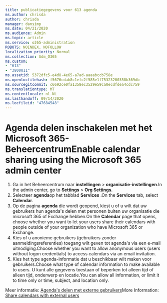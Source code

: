 ```yaml
---
title: publicatiegegevens voor 613 agenda
ms.author: chrisda
author: chrisda
manager: dansimp
ms.date: 04/21/2020
ms.audience: Admin
ms.topic: article
ms.service: o365-administration
ROBOTS: NOINDEX, NOFOLLOW
localization_priority: Normal
ms.collection: Adm_O365
ms.custom:
- "613"
- "3800011"
ms.assetid: 5372dfc5-e4d8-4e65-a7ad-aaaabccb758e
ms.openlocfilehash: f5676cdab8c1efc2f585e1f75323200358b369db
ms.sourcegitcommit: c6692ce0fa1358ec3529e59ca0ecdfdea4cdc759
ms.translationtype: MT
ms.contentlocale: nl-NL
ms.lasthandoff: 09/14/2020
ms.locfileid: "47684548"
---
```

# <a name="enable-calendar-sharing-using-the-microsoft-365-admin-center"></a><span data-ttu-id="afcb7-102">Agenda delen inschakelen met het Microsoft 365-Beheercentrum</span><span class="sxs-lookup"><span data-stu-id="afcb7-102">Enable calendar sharing using the Microsoft 365 admin center</span></span>

1. <span data-ttu-id="afcb7-103">Ga in het Beheercentrum naar **instellingen**   >   **organisatie-instellingen**.</span><span class="sxs-lookup"><span data-stu-id="afcb7-103">In the admin center, go to  **Settings**  >  **Org Settings**.</span></span>
2. <span data-ttu-id="afcb7-104">Selecteer **agenda**op het tabblad **Services** .</span><span class="sxs-lookup"><span data-stu-id="afcb7-104">On the  **Services**  tab, select  **Calendar**.</span></span>
3. <span data-ttu-id="afcb7-105">Op de pagina  **agenda**  die wordt geopend, kiest u of u wilt dat uw gebruikers hun agenda's delen met personen buiten uw organisatie die microsoft 365 of Exchange hebben.</span><span class="sxs-lookup"><span data-stu-id="afcb7-105">On the  **Calendar**  page that opens, choose whether you want to let your users share their calendars with people outside of your organization who have Microsoft 365 or Exchange.</span></span>
4. <span data-ttu-id="afcb7-106">Kies of u anonieme gebruikers (gebruikers zonder aanmeldingsreferenties) toegang wilt geven tot agenda's via een e-mail uitnodiging.</span><span class="sxs-lookup"><span data-stu-id="afcb7-106">Choose whether you want to allow anonymous users (users without logon credentials) to access calendars via an email invitation.</span></span>
5. <span data-ttu-id="afcb7-107">Kies het type agenda-informatie dat u beschikbaar wilt maken voor gebruikers.</span><span class="sxs-lookup"><span data-stu-id="afcb7-107">Choose what type of calendar information to make available to users.</span></span> <span data-ttu-id="afcb7-108">U kunt alle gegevens toestaan of beperken tot alleen tijd of alleen tijd, onderwerp en locatie.</span><span class="sxs-lookup"><span data-stu-id="afcb7-108">You can allow all information, or limit it to time only or time, subject, and location only.</span></span>

<span data-ttu-id="afcb7-109">Meer informatie: [Agenda's delen met externe gebruikers](https://docs.microsoft.com/microsoft-365/admin/manage/share-calendars-with-external-users)</span><span class="sxs-lookup"><span data-stu-id="afcb7-109">More Information: [Share calendars with external users](https://docs.microsoft.com/microsoft-365/admin/manage/share-calendars-with-external-users)</span></span>
